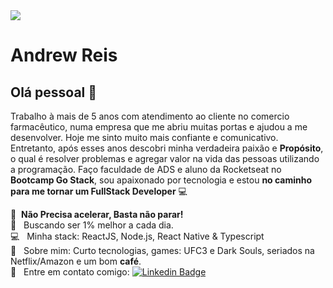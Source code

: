 <img width="auto" src="https://github.com/tgmarinho/tgmarinho/blob/master/banner.png">


# Andrew Reis

## Olá pessoal 👋
Trabalho à mais de 5 anos com atendimento ao cliente no comercio farmacêutico, numa empresa que me abriu muitas portas e ajudou a me desenvolver. Hoje me sinto muito mais confiante e comunicativo. Entretanto, após esses anos descobri minha verdadeira paixão e **Propósito**, o qual é
resolver problemas e agregar valor na vida das pessoas utilizando a programação. Faço faculdade de ADS e aluno da Rocketseat no **Bootcamp Go Stack**, sou apaixonado por tecnologia e estou **no caminho para me tornar um FullStack Developer** :computer:

 :rocket:  &nbsp;**Não Precisa acelerar, Basta não parar!**
 <br/> :purple_heart: &nbsp; Buscando ser 1% melhor a cada dia.
 <br/> :computer: &nbsp; Minha stack: ReactJS, Node.js, React Native & Typescript
 <br/> 💬  &nbsp; Sobre mim: Curto tecnologias, games: UFC3 e Dark Souls, seriados na Netflix/Amazon e um bom **café**.
 <br/> :email: &nbsp; Entre em contato comigo: [![Linkedin Badge](https://img.shields.io/badge/-AndrewReis-blue?style=flat-square&logo=Linkedin&logoColor=white&link=https://www.linkedin.com/in/tgmarinho/)](https://linkedin.com/in/andrew-reis) 


